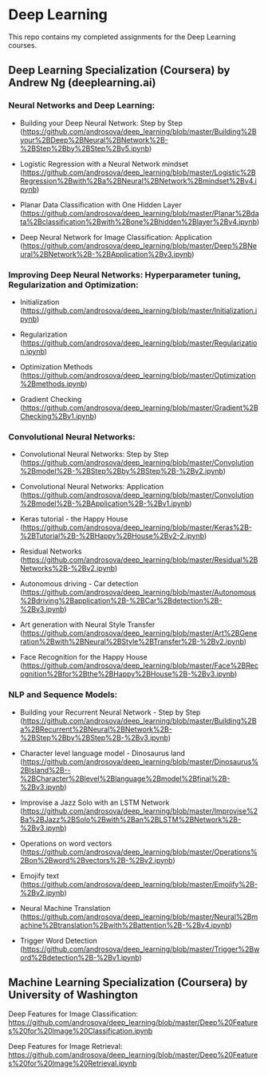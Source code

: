 # Deep Learning

This repo contains my completed assignments for the Deep Learning courses.

## Deep Learning Specialization (Coursera) by Andrew Ng (deeplearning.ai)

### Neural Networks and Deep Learning:

- Building your Deep Neural Network: Step by Step (https://github.com/androsova/deep_learning/blob/master/Building%2Byour%2BDeep%2BNeural%2BNetwork%2B-%2BStep%2Bby%2BStep%2Bv5.ipynb)

- Logistic Regression with a Neural Network mindset (https://github.com/androsova/deep_learning/blob/master/Logistic%2BRegression%2Bwith%2Ba%2BNeural%2BNetwork%2Bmindset%2Bv4.ipynb)

- Planar Data Classification with One Hidden Layer (https://github.com/androsova/deep_learning/blob/master/Planar%2Bdata%2Bclassification%2Bwith%2Bone%2Bhidden%2Blayer%2Bv4.ipynb)

- Deep Neural Network for Image Classification: Application (https://github.com/androsova/deep_learning/blob/master/Deep%2BNeural%2BNetwork%2B-%2BApplication%2Bv3.ipynb)

### Improving Deep Neural Networks: Hyperparameter tuning, Regularization and Optimization:

- Initialization (https://github.com/androsova/deep_learning/blob/master/Initialization.ipynb)

- Regularization (https://github.com/androsova/deep_learning/blob/master/Regularization.ipynb)

- Optimization Methods (https://github.com/androsova/deep_learning/blob/master/Optimization%2Bmethods.ipynb)

- Gradient Checking (https://github.com/androsova/deep_learning/blob/master/Gradient%2BChecking%2Bv1.ipynb)

### Convolutional Neural Networks:

- Convolutional Neural Networks: Step by Step (https://github.com/androsova/deep_learning/blob/master/Convolution%2Bmodel%2B-%2BStep%2Bby%2BStep%2B-%2Bv2.ipynb)

- Convolutional Neural Networks: Application (https://github.com/androsova/deep_learning/blob/master/Convolution%2Bmodel%2B-%2BApplication%2B-%2Bv1.ipynb)

- Keras tutorial - the Happy House (https://github.com/androsova/deep_learning/blob/master/Keras%2B-%2BTutorial%2B-%2BHappy%2BHouse%2Bv2-2.ipynb)

- Residual Networks (https://github.com/androsova/deep_learning/blob/master/Residual%2BNetworks%2B-%2Bv2.ipynb)

- Autonomous driving - Car detection (https://github.com/androsova/deep_learning/blob/master/Autonomous%2Bdriving%2Bapplication%2B-%2BCar%2Bdetection%2B-%2Bv3.ipynb)

- Art generation with Neural Style Transfer (https://github.com/androsova/deep_learning/blob/master/Art%2BGeneration%2Bwith%2BNeural%2BStyle%2BTransfer%2B-%2Bv2.ipynb)

- Face Recognition for the Happy House (https://github.com/androsova/deep_learning/blob/master/Face%2BRecognition%2Bfor%2Bthe%2BHappy%2BHouse%2B-%2Bv3.ipynb)

### NLP and Sequence Models:

- Building your Recurrent Neural Network - Step by Step (https://github.com/androsova/deep_learning/blob/master/Building%2Ba%2BRecurrent%2BNeural%2BNetwork%2B-%2BStep%2Bby%2BStep%2B-%2Bv3.ipynb)

- Character level language model - Dinosaurus land (https://github.com/androsova/deep_learning/blob/master/Dinosaurus%2BIsland%2B--%2BCharacter%2Blevel%2Blanguage%2Bmodel%2Bfinal%2B-%2Bv3.ipynb)

- Improvise a Jazz Solo with an LSTM Network (https://github.com/androsova/deep_learning/blob/master/Improvise%2Ba%2BJazz%2BSolo%2Bwith%2Ban%2BLSTM%2BNetwork%2B-%2Bv3.ipynb)

- Operations on word vectors (https://github.com/androsova/deep_learning/blob/master/Operations%2Bon%2Bword%2Bvectors%2B-%2Bv2.ipynb)

- Emojify text (https://github.com/androsova/deep_learning/blob/master/Emojify%2B-%2Bv2.ipynb)

- Neural Machine Translation (https://github.com/androsova/deep_learning/blob/master/Neural%2Bmachine%2Btranslation%2Bwith%2Battention%2B-%2Bv4.ipynb)

- Trigger Word Detection (https://github.com/androsova/deep_learning/blob/master/Trigger%2Bword%2Bdetection%2B-%2Bv1.ipynb)

## Machine Learning Specialization (Coursera) by University of Washington

Deep Features for Image Classification: https://github.com/androsova/deep_learning/blob/master/Deep%20Features%20for%20Image%20Classification.ipynb

Deep Features for Image Retrieval: https://github.com/androsova/deep_learning/blob/master/Deep%20Features%20for%20Image%20Retrieval.ipynb

